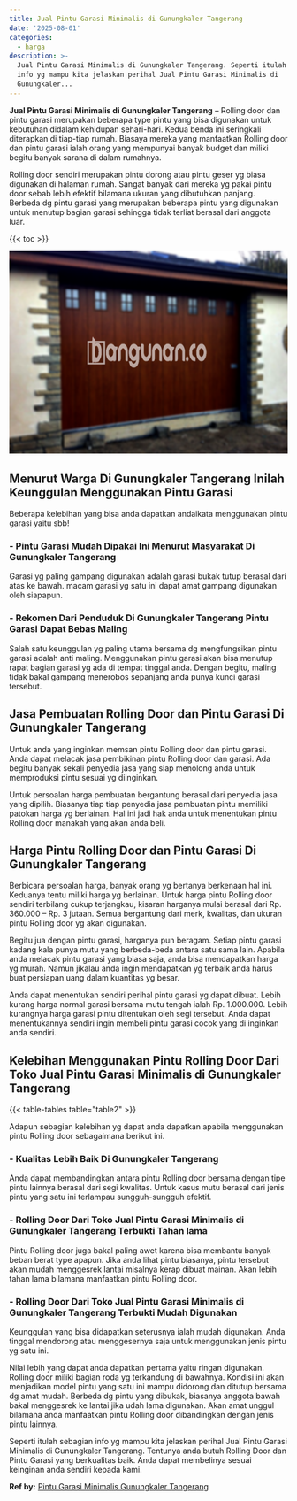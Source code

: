 ```yaml
---
title: Jual Pintu Garasi Minimalis di Gunungkaler Tangerang
date: '2025-08-01'
categories:
  - harga
description: >-
  Jual Pintu Garasi Minimalis di Gunungkaler Tangerang. Seperti itulah sebagian
  info yg mampu kita jelaskan perihal Jual Pintu Garasi Minimalis di
  Gunungkaler...
---
```


**Jual Pintu Garasi Minimalis di Gunungkaler Tangerang** – Rolling door dan pintu garasi merupakan beberapa type pintu yang bisa digunakan untuk kebutuhan didalam kehidupan sehari-hari. Kedua benda ini seringkali diterapkan di tiap-tiap rumah. Biasaya mereka yang manfaatkan Rolling door dan pintu garasi ialah orang yang mempunyai banyak budget dan miliki begitu banyak sarana di dalam rumahnya.

Rolling door sendiri merupakan pintu dorong atau pintu geser yg biasa digunakan di halaman rumah. Sangat banyak dari mereka yg pakai pintu door sebab lebih efektif bilamana ukuran yang dibutuhkan panjang. Berbeda dg pintu garasi yang merupakan beberapa pintu yang digunakan untuk menutup bagian garasi sehingga tidak terliat berasal dari anggota luar.

{{< toc >}}

![Jual Pintu Garasi Minimalis di Gunungkaler Tangerang](/images/pintu-garasi-60.png)

## Menurut Warga Di Gunungkaler Tangerang Inilah Keunggulan Menggunakan Pintu Garasi

Beberapa kelebihan yang bisa anda dapatkan andaikata menggunakan pintu garasi yaitu sbb!

### \- Pintu Garasi Mudah Dipakai Ini Menurut Masyarakat Di Gunungkaler Tangerang

Garasi yg paling gampang digunakan adalah garasi bukak tutup berasal dari atas ke bawah. macam garasi yg satu ini dapat amat gampang digunakan oleh siapapun.

### \- Rekomen Dari Penduduk Di Gunungkaler Tangerang Pintu Garasi Dapat Bebas Maling

Salah satu keunggulan yg paling utama bersama dg mengfungsikan pintu garasi adalah anti maling. Menggunakan pintu garasi akan bisa menutup rapat bagian garasi yg ada di tempat tinggal anda. Dengan begitu, maling tidak bakal gampang menerobos sepanjang anda punya kunci garasi tersebut.

## Jasa Pembuatan Rolling Door dan Pintu Garasi Di Gunungkaler Tangerang

Untuk anda yang inginkan memsan pintu Rolling door dan pintu garasi. Anda dapat melacak jasa pembikinan pintu Rolling door dan garasi. Ada begitu banyak sekali penyedia jasa yang siap menolong anda untuk memproduksi pintu sesuai yg diinginkan.

Untuk persoalan harga pembuatan bergantung berasal dari penyedia jasa yang dipilih. Biasanya tiap tiap penyedia jasa pembuatan pintu memiliki patokan harga yg berlainan. Hal ini jadi hak anda untuk menentukan pintu Rolling door manakah yang akan anda beli.

## Harga Pintu Rolling Door dan Pintu Garasi Di Gunungkaler Tangerang

Berbicara persoalan harga, banyak orang yg bertanya berkenaan hal ini. Keduanya tentu miliki harga yg berlainan. Untuk harga pintu Rolling door sendiri terbilang cukup terjangkau, kisaran harganya mulai berasal dari Rp. 360.000 – Rp. 3 jutaan. Semua bergantung dari merk, kwalitas, dan ukuran pintu Rolling door yg akan digunakan.

Begitu jua dengan pintu garasi, harganya pun beragam. Setiap pintu garasi kadang kala punya mutu yang berbeda-beda antara satu sama lain. Apabila anda melacak pintu garasi yang biasa saja, anda bisa mendapatkan harga yg murah. Namun jikalau anda ingin mendapatkan yg terbaik anda harus buat persiapan uang dalam kuantitas yg besar.

Anda dapat menentukan sendiri perihal pintu garasi yg dapat dibuat. Lebih kurang harga normal garasi bersama mutu tengah ialah Rp. 1.000.000. Lebih kurangnya harga garasi pintu ditentukan oleh segi tersebut. Anda dapat menentukannya sendiri ingin membeli pintu garasi cocok yang di inginkan anda sendiri.

## Kelebihan Menggunakan Pintu Rolling Door Dari Toko Jual Pintu Garasi Minimalis di Gunungkaler Tangerang

{{< table-tables table="table2" >}}

Adapun sebagian kelebihan yg dapat anda dapatkan apabila menggunakan pintu Rolling door sebagaimana berikut ini.

### \- Kualitas Lebih Baik Di Gunungkaler Tangerang

Anda dapat membandingkan antara pintu Rolling door bersama dengan tipe pintu lainnya berasal dari segi kwalitas. Untuk kasus mutu berasal dari jenis pintu yang satu ini terlampau sungguh-sungguh efektif.

### \- Rolling Door Dari Toko Jual Pintu Garasi Minimalis di Gunungkaler Tangerang Terbukti Tahan lama

Pintu Rolling door juga bakal paling awet karena bisa membantu banyak beban berat type apapun. Jika anda lihat pintu biasanya, pintu tersebut akan mudah menggesrek lantai misalnya kerap dibuat mainan. Akan lebih tahan lama bilamana manfaatkan pintu Rolling door.

### \- Rolling Door Dari Toko Jual Pintu Garasi Minimalis di Gunungkaler Tangerang Terbukti Mudah Digunakan

Keunggulan yang bisa didapatkan seterusnya ialah mudah digunakan. Anda tinggal mendorong atau menggesernya saja untuk menggunakan jenis pintu yg satu ini.

Nilai lebih yang dapat anda dapatkan pertama yaitu ringan digunakan. Rolling door miliki bagian roda yg terkandung di bawahnya. Kondisi ini akan menjadikan model pintu yang satu ini mampu didorong dan ditutup bersama dg amat mudah. Berbeda dg pintu yang dibukak, biasanya anggota bawah bakal menggesrek ke lantai jika udah lama digunakan. Akan amat unggul bilamana anda manfaatkan pintu Rolling door dibandingkan dengan jenis pintu lainnya.

Seperti itulah sebagian info yg mampu kita jelaskan perihal Jual Pintu Garasi Minimalis di Gunungkaler Tangerang. Tentunya anda butuh Rolling Door dan Pintu Garasi yang berkualitas baik. Anda dapat membelinya sesuai keinginan anda sendiri kepada kami.

**Ref by:** [Pintu Garasi Minimalis Gunungkaler Tangerang](https://id.wikipedia.org/wiki/Pintu)
